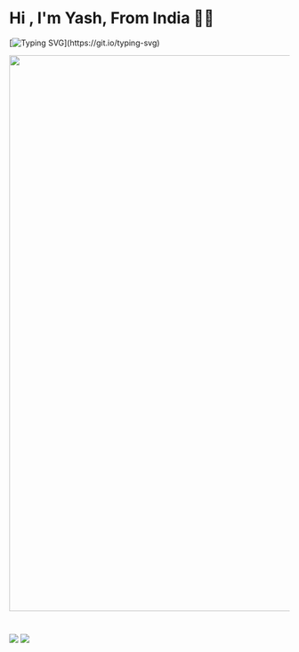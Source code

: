 <h1 align="left"><b>Hi , I'm Yash, From India ✌🏻</b></h1>

[![Typing SVG](https://readme-typing-svg.demolab.com?font=Odin+Rounded&weight=100&size=25&duration=2000&pause=250&color=00F726&vCenter=true&width=700&lines=I'm+into+these+programming+languages;Java%2C+Python%2C+HTML%2C+CSS%2C+Javascript;Web+and+Android+App+Development;Computer+Software+Programming+and+more.)](https://git.io/typing-svg)

<img width="1000" hieght="1000" align="center" src="https://te.legra.ph/file/913cc634f84d32e32fde9.jpg" />

#
<img align="center" src="https://github-readme-stats.vercel.app/api/top-langs/?username=itzzzyashu&bg_color=6f00fe&title_color=fff&text_color=fff&count_private=true">
  <img align="center" src="https://github-readme-stats.vercel.app/api?username=itzzzyashu&hide=stars&show_icons=true&icon_color=fff&bg_color=6f00fe,6f00fe,fff&title_color=fff&text_color=fff&count_private=true">
